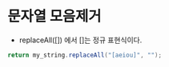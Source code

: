 # 문자열 모음제거
* replaceAll([]) 에서 []는 정규 표현식이다.
```java
return my_string.replaceAll("[aeiou]", "");
```

